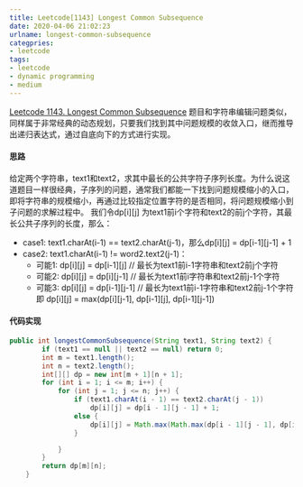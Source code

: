```yaml
---
title: Leetcode[1143] Longest Common Subsequence
date: 2020-04-06 21:02:23
urlname: longest-common-subsequence
categpries:
- leetcode
tags:
- leetcode
- dynamic programming
- medium
---
```

[Leetcode 1143. Longest Common Subsequence](https://leetcode.com/problems/longest-common-subsequence/)
题目和字符串编辑问题类似，同样属于非常经典的动态规划，只要我们找到其中问题规模的收敛入口，继而推导出递归表达式，通过自底向下的方式进行实现。

<!--more -->

#### 思路
给定两个字符串，text1和text2，求其中最长的公共字符子序列长度。为什么说这道题目一样很经典，子序列的问题，通常我们都能一下找到问题规模缩小的入口，即将字符串的规模缩小，再通过比较指定位置字符的是否相同，将问题规模缩小到子问题的求解过程中。
我们令dp[i][j] 为text1前i个字符和text2的前j个字符，其最长公共子序列的长度，那么：
- case1:  text1.charAt(i-1) == text2.charAt(j-1)，那么dp[i][j] = dp[i-1][j-1] + 1
- case2:  text1.charAt(i-1) != word2.text2(j-1)：
    - 可能1: dp[i][j] = dp[i-1][j]  // 最长为text1前i-1字符串和text2前j个字符
    - 可能2: dp[i][j] = dp[i][j-1] // 最长为text1前i字符串和text2前j-1个字符
    - 可能3: dp[i][j] = dp[i-1][j-1] // 最长为text1前i-1字符串和text2前j-1个字符
    即 dp[i][j] = max(dp[i][j-1], dp[i-1][j], dp[i-1][j-1])


#### 代码实现
```java
public int longestCommonSubsequence(String text1, String text2) {
        if (text1 == null || text2 == null) return 0;
        int m = text1.length();
        int n = text2.length();
        int[][] dp = new int[m + 1][n + 1];
        for (int i = 1; i <= m; i++) {
            for (int j = 1; j <= n; j++) {
                if (text1.charAt(i - 1) == text2.charAt(j - 1))
                    dp[i][j] = dp[i - 1][j - 1] + 1;
                else {
                    dp[i][j] = Math.max(Math.max(dp[i - 1][j - 1], dp[i - 1][j]), dp[i][j - 1]);
                }

            }
        }
        return dp[m][n];
    }
```